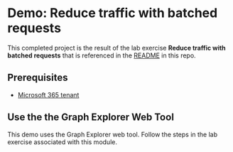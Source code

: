 # Demo: Reduce traffic with batched requests

This completed project is the result of the lab exercise **Reduce traffic with batched requests** that is referenced in the [README](../../README.md) in this repo.

## Prerequisites

- [Microsoft 365 tenant](https://developer.microsoft.com/office/dev-program?ocid=MSlearn)

## Use the the Graph Explorer Web Tool

This demo uses the Graph Explorer web tool. Follow the steps in the lab exercise associated with this module.
